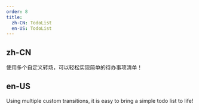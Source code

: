 ```yaml
---
order: 8
title:
  zh-CN: TodoList
  en-US: TodoList
---
```


## zh-CN

使用多个自定义转场，可以轻松实现简单的待办事项清单！

## en-US

Using multiple custom transitions, it is easy to bring a simple todo list to life!
